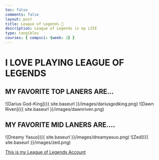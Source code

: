 ```yaml
---
toc: false
comments: false
layout: post
title: League of Legends 👿
description: League of Legends is my LIFE
type: tangibles
courses: { compsci: {week: 2} }
---
```


<h1>I LOVE PLAYING LEAGUE OF LEGENDS</h1>

<h2>MY FAVORITE TOP LANERS ARE...</h2>
![Darius God-King]({{ site.baseurl }}/images/dariusgodking.png)
![Dawn Riven]({{ site.baseurl }}/images/dawnriven.png)

<h2>MY FAVORITE MID LANERS ARE....</h2>
![Dreamy Yasuo]({{ site.baseurl }}/images/dreamyasuo.png)
![Zed]({{ site.baseurl }}/images/zed.png)


[This is my League of Legends Account](https://www.op.gg/summoners/na/Cr30r)


